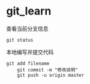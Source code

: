 git_learn
=======
查看当前分支信息

    git status
    
本地编写并提交代码

    git add filename
		git commit -m "修改说明"
		git push -u origin master
		
